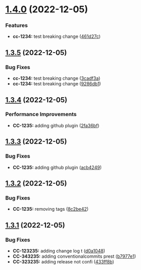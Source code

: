 # [1.4.0](https://github.com/saurabhnautiyal-pm/semantic-release-poc/compare/v1.3.5...v1.4.0) (2022-12-05)


### Features

* **cc-1234:** test breaking change ([461d27c](https://github.com/saurabhnautiyal-pm/semantic-release-poc/commit/461d27cd1c6a03f7ac0fa3f2fe4252714e7949f7))

## [1.3.5](https://github.com/saurabhnautiyal-pm/semantic-release-poc/compare/v1.3.4...v1.3.5) (2022-12-05)


### Bug Fixes

* **cc-1234:** test breaking change ([3cadf3a](https://github.com/saurabhnautiyal-pm/semantic-release-poc/commit/3cadf3a857a849908c352b9408438245c872315a))
* **cc-1234:** test breaking change ([9286db1](https://github.com/saurabhnautiyal-pm/semantic-release-poc/commit/9286db1dcb2743651af4644a7d67054c319ad3c8))

## [1.3.4](https://github.com/saurabhnautiyal-pm/semantic-release-poc/compare/v1.3.3...v1.3.4) (2022-12-05)


### Performance Improvements

* **CC-1235:** adding github plugin ([2fa36bf](https://github.com/saurabhnautiyal-pm/semantic-release-poc/commit/2fa36bf90304ad525cb5659fa42b0a7a2c779e5c))

## [1.3.3](https://github.com/saurabhnautiyal-pm/semantic-release-poc/compare/v1.3.2...v1.3.3) (2022-12-05)


### Bug Fixes

* **CC-1235:** adding github plugin ([acb4249](https://github.com/saurabhnautiyal-pm/semantic-release-poc/commit/acb4249ca10f732429a7ade97451bb580467e026))

## [1.3.2](https://github.com/saurabhnautiyal-pm/semantic-release-poc/compare/v1.3.1...v1.3.2) (2022-12-05)


### Bug Fixes

* **CC-1235:** removing tags ([8c2be42](https://github.com/saurabhnautiyal-pm/semantic-release-poc/commit/8c2be42161559c8219ed21875f818cb8863e3dce))

## [1.3.1](https://github.com/saurabhnautiyal-pm/semantic-release-poc/compare/v1.3.0...v1.3.1) (2022-12-05)


### Bug Fixes

* **CC-123235:** adding change log t ([d0a1048](https://github.com/saurabhnautiyal-pm/semantic-release-poc/commit/d0a1048cb7c6e483ba4ae814f62e2589bda97e2f))
* **CC-343235:** adding conventionalcommits prest ([b7977e1](https://github.com/saurabhnautiyal-pm/semantic-release-poc/commit/b7977e15704f2b55b28f80ee57d6af6f73bdcc9c))
* **CC-323235:** adding release not confi ([433ff8b](https://github.com/saurabhnautiyal-pm/semantic-release-poc/commit/433ff8b722eeae27c3e4f773ed1b28ddc411b2a9))
